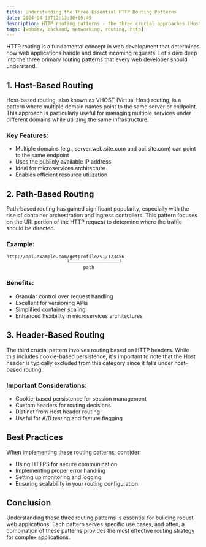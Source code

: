 ```yaml
---
title: Understanding the Three Essential HTTP Routing Patterns
date: 2024-04-18T12:13:30+05:45
description: HTTP routing patterns - the three crucial approaches (Host-based, Path-based, and Header-based) that determine how web traffic is directed to different services, enabling efficient request handling and service management in modern web architectures.
tags: [webdev, backend, networking, routing, http]
---
```




HTTP routing is a fundamental concept in web development that determines how web applications handle and direct incoming requests. Let's dive deep into the three primary routing patterns that every web developer should understand.

## 1. Host-Based Routing

Host-based routing, also known as VHOST (Virtual Host) routing, is a pattern where multiple domain names point to the same server or endpoint. This approach is particularly useful for managing multiple services under different domains while utilizing the same infrastructure.

### Key Features:
- Multiple domains (e.g., server.web.site.com and api.site.com) can point to the same endpoint
- Uses the publicly available IP address
- Ideal for microservices architecture
- Enables efficient resource utilization

## 2. Path-Based Routing

Path-based routing has gained significant popularity, especially with the rise of container orchestration and ingress controllers. This pattern focuses on the URI portion of the HTTP request to determine where the traffic should be directed.

### Example:
```
http://api.example.com/getprofile/v1/123456
                      └──────────────────┘
                            path
```

### Benefits:
- Granular control over request handling
- Excellent for versioning APIs
- Simplified container scaling
- Enhanced flexibility in microservices architectures

## 3. Header-Based Routing

The third crucial pattern involves routing based on HTTP headers. While this includes cookie-based persistence, it's important to note that the Host header is typically excluded from this category since it falls under host-based routing.

### Important Considerations:
- Cookie-based persistence for session management
- Custom headers for routing decisions
- Distinct from Host header routing
- Useful for A/B testing and feature flagging

## Best Practices

When implementing these routing patterns, consider:
- Using HTTPS for secure communication
- Implementing proper error handling
- Setting up monitoring and logging
- Ensuring scalability in your routing configuration

## Conclusion

Understanding these three routing patterns is essential for building robust web applications. Each pattern serves specific use cases, and often, a combination of these patterns provides the most effective routing strategy for complex applications.

